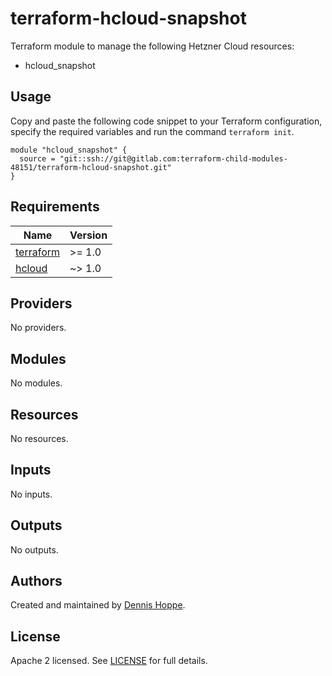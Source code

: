 # terraform-hcloud-snapshot

Terraform module to manage the following Hetzner Cloud resources:

* hcloud_snapshot

## Usage

Copy and paste the following code snippet to your Terraform configuration,
specify the required variables and run the command `terraform init`.

```hcl
module "hcloud_snapshot" {
  source = "git::ssh://git@gitlab.com:terraform-child-modules-48151/terraform-hcloud-snapshot.git"
}

```

<!-- BEGIN_TF_DOCS -->
## Requirements

| Name | Version |
|------|---------|
| <a name="requirement_terraform"></a> [terraform](#requirement\_terraform) | >= 1.0 |
| <a name="requirement_hcloud"></a> [hcloud](#requirement\_hcloud) | ~> 1.0 |

## Providers

No providers.

## Modules

No modules.

## Resources

No resources.

## Inputs

No inputs.

## Outputs

No outputs.
<!-- END_TF_DOCS -->

## Authors

Created and maintained by [Dennis Hoppe](https://gitlab.com/dhoppeIT).

## License

Apache 2 licensed. See [LICENSE](LICENSE) for full details.
